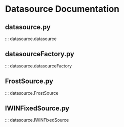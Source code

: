 # Datasource Documentation

## datasource.py

::: datasource.datasource

## datasourceFactory.py

::: datasource.datasourceFactory

## FrostSource.py

::: datasource.FrostSource

## IWINFixedSource.py

::: datasource.IWINFixedSource

